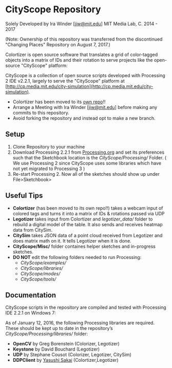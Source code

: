 # CityScope Repository
Solely Developed by Ira Winder [jiw@mit.edu] MIT Media Lab, C. 2014 - 2017

(Note: Ownership of this repository was transferred from the discontinued "Changing Places" Repository on August 7, 2017.)

Colortizer is open source software that translates a grid of color-tagged objects into a matrix of IDs and their rotation to serve projects like the open-source "CityScope" platform:

CityScope is a collection of open source scripts developed with Processing 2 IDE v2.2.1, largely to serve the "CityScope" platform at  [http://cp.media.mit.edu/city-simulation](http://cp.media.mit.edu/city-simulation).
* Colortizer has been moved to its [own repo](https://github.com/ChangingPlaces/Colortizer)!!
* Arrange a Meeting with Ira Winder [jiw@mit.edu] before making any commits to this repository.
* Avoid forking the repository and instead opt to make a new branch.

## Setup
1. Clone Repository to your machine
2. Download Processing 2.2.1 from [Processing.org](https://processing.org/download/?processing) and set its preferences such that the Sketchbook location is the *CityScope/Processing/* Folder. ( We use Processing 2 since CityScope uses some libraries which have not yet migrated to Processing 3 )
3. Re-start Processing 2.  Now all of the sketches should show up under File>Sketchbook>

## Useful Tips
* **Colortizer** (has been moved to its own repo!!) takes a webcam input of colored tags and turns it into a matrix of IDs & rotations passed via UDP
* **Legotizer** takes input from Colortizer and *legotizer_data/* folder to rebuild a digital model of the table.  It also sends and receives heatmap data from CitySim.
* **CitySim** takes JSON data of a point cloud received from Legotizer and does matrix math on it.  It tells Legotizer when it is done.
* **CityScope/Misc/** folder containes helper sketches and in-progress sketches.
* **DO NOT** edit the following folders needed to run Processing:
	* *CityScope/examples/*
	* *CityScope/libraries/*
	* *CityScope/modes/*
	* *CityScope/tools/*

## Documentation
CityScope scripts in the repository are compiled and tested with Processing IDE 2.2.1 on Windows 7:

As of January 12, 2016, the following Processing libraries are required.  These should be kept up to date in the repository’s *CityScope/Processing/libraries/* folder:
* **OpenCV** by Greg Borenstein (Colorizer, Legotizer)
* **Keystone** by David Bouchard (Legotizer)
* **UDP** by Stephane Cousot (Colorizer, Legotizer, CitySim)
* **DDPClient** by [Yasushi Sakai](https://github.com/yasushisakai/processing-ddp-client) (Colortizer,Legotizer)
